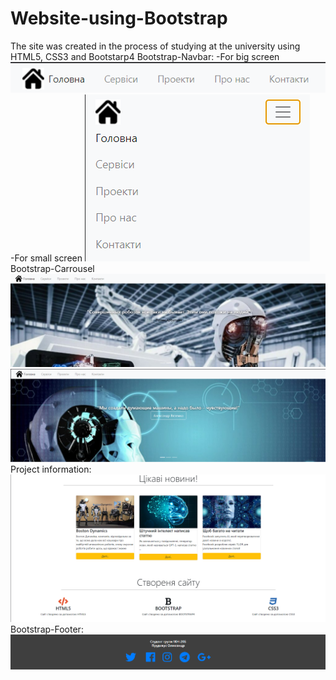 # Website-using-Bootstrap
The site was created in the process of studying at the university using HTML5, CSS3 and Bootstarp4
Bootstrap-Navbar:
  -For big screen
  ![Image alt](https://github.com/OleksandrPrudyvus/Website-using-Bootstrap/blob/main/WebSite/img/ForBIG.png)
  -For small screen
  ![Image alt](https://github.com/OleksandrPrudyvus/Website-using-Bootstrap/blob/main/WebSite/img/ForSmallpng.png)
Bootstrap-Сarrousel
![Image alt](https://github.com/OleksandrPrudyvus/Website-using-Bootstrap/blob/main/WebSite/img/courusell1.png)
![Image alt](https://github.com/OleksandrPrudyvus/Website-using-Bootstrap/blob/main/WebSite/img/courusell2.png)
Project information:
![Image alt](https://github.com/OleksandrPrudyvus/Website-using-Bootstrap/blob/main/WebSite/img/Information.png)
Bootstrap-Footer:
![Image alt](https://github.com/OleksandrPrudyvus/Website-using-Bootstrap/blob/main/WebSite/img/Footer.png)
